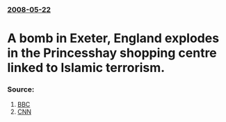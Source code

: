 ### [2008-05-22](/news/2008/05/22/index.md)

#  A bomb in Exeter, England explodes in the Princesshay shopping centre linked to Islamic terrorism.




### Source:

1. [BBC](http://news.bbc.co.uk/1/hi/england/devon/7415831.stm)
2. [CNN](http://edition.cnn.com/2008/WORLD/europe/05/23/exeter.blast/index.html)
